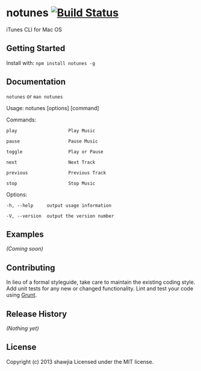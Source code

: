# notunes [![Build Status](https://secure.travis-ci.org/shawjia/node-notunes.png?branch=master)](http://travis-ci.org/shawjia/node-notunes)

iTunes CLI for Mac OS

## Getting Started
Install with: `npm install notunes -g`

## Documentation

`notunes` or `man notunes`

  Usage: notunes [options] [command]

  Commands:

    play                   Play Music

    pause                  Pause Music

    toggle                 Play or Pause

    next                   Next Track

    previous               Previous Track

    stop                   Stop Music

  Options:

    -h, --help     output usage information

    -V, --version  output the version number

## Examples
_(Coming soon)_

## Contributing
In lieu of a formal styleguide, take care to maintain the existing coding style. Add unit tests for any new or changed functionality. Lint and test your code using [Grunt](http://gruntjs.com/).

## Release History
_(Nothing yet)_

## License
Copyright (c) 2013 shawjia
Licensed under the MIT license.

